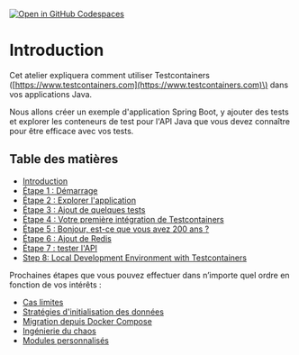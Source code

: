 [![Open in GitHub Codespaces](https://github.com/codespaces/badge.svg)](https://github.com/codespaces/new?hide_repo_select=true&ref=master&repo=140400673&machine=standardLinux32gb&location=WestEurope)

# Introduction

Cet atelier expliquera comment utiliser Testcontainers \([https://www.testcontainers.com](https://www.testcontainers.com)\) dans vos applications Java.

Nous allons créer un exemple d'application Spring Boot, y ajouter des tests et explorer les conteneurs de test pour l'API Java que vous devez connaître pour être efficace avec vos tests.

## Table des matières

* [Introduction](README.md)
* [Étape 1 : Démarrage](etape-1-pour-commencer.md)
* [Étape 2 : Explorer l'application](etape-2-decouvrir-l-application.md)
* [Étape 3 : Ajout de quelques tests](etape-3-ajouter-quelques-tests.md)
* [Étape 4 : Votre première intégration de Testcontainers](etape-4-votre-premier-testcontainers-integration.md)
* [Étape 5 : Bonjour, est-ce que vous avez 200 ans ?](etape-5-hello-200-ok.md)
* [Étape 6 : Ajout de Redis](etape-6-ajouter-redis.md)
* [Étape 7 : tester l'API](etape-7-test-l-api.md)
* [Step 8: Local Development Environment with Testcontainers](etape-8-environnement-local-developpement.md)

Prochaines étapes que vous pouvez effectuer dans n’importe quel ordre en fonction de vos intérêts :
* [Cas limites](step-extra-edge-cases.md)
* [Stratégies d'initialisation des données](etape-7.7-donnes-strategies-init.md)
* [Migration depuis Docker Compose](step-extra-migrating-from-docker-compose.md)
* [Ingénierie du chaos](etape-extra-ingenierie-chaos.md)
* [Modules personnalisés](step-extra-custom-modules.md)


